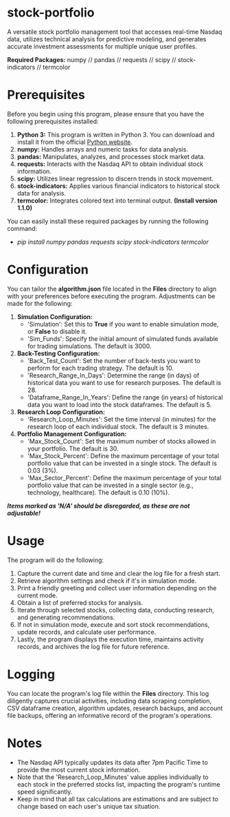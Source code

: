 # stock-portfolio
A versatile stock portfolio management tool that accesses real-time Nasdaq data, utilizes technical analysis for predictive modeling, and generates accurate investment assessments for multiple unique user profiles.

**Required Packages:** numpy // pandas // requests // scipy // stock-indicators // termcolor

# Prerequisites
Before you begin using this program, please ensure that you have the following prerequisites installed:
1. **Python 3:** This program is written in Python 3. You can download and install it from the official [Python website](https://www.python.org/downloads/).
2. **numpy:** Handles arrays and numeric tasks for data analysis.
3. **pandas:** Manipulates, analyzes, and processes stock market data.
4. **requests:** Interacts with the Nasdaq API to obtain individual stock information.
5. **scipy:** Utilizes linear regression to discern trends in stock movement.
6. **stock-indicators:** Applies various financial indicators to historical stock data for analysis.
7. **termcolor:** Integrates colored text into terminal output. **(Install version 1.1.0)**

You can easily install these required packages by running the following command: 
   - *pip install numpy pandas requests scipy stock-indicators termcolor*

# Configuration
You can tailor the **algorithm.json** file located in the **Files** directory to align with your preferences before executing the program. Adjustments can be made for the following:
1. **Simulation Configuration:**
   - 'Simulation': Set this to **True** if you want to enable simulation mode, or **False** to disable it.
   - 'Sim_Funds': Specify the initial amount of simulated funds available for trading simulations. The default is 3000.
2. **Back-Testing Configuration:**
   - 'Back_Test_Count': Set the number of back-tests you want to perform for each trading strategy. The default is 10.
   - 'Research_Range_In_Days': Determine the range (in days) of historical data you want to use for research purposes. The default is 28.
   - 'Dataframe_Range_In_Years': Define the range (in years) of historical data you want to load into the stock dataframes. The default is 5.
3. **Research Loop Configuration:**
   - 'Research_Loop_Minutes': Set the time interval (in minutes) for the research loop of each individual stock. The default is 3 minutes.
4. **Portfolio Management Configuration:**
   - 'Max_Stock_Count': Set the maximum number of stocks allowed in your portfolio. The default is 30.
   - 'Max_Stock_Percent': Define the maximum percentage of your total portfolio value that can be invested in a single stock. The default is 0.03 (3%).
   - 'Max_Sector_Percent': Define the maximum percentage of your total portfolio value that can be invested in a single sector (e.g., technology, healthcare). The default is 0.10 (10%).

***Items marked as 'N/A' should be disregarded, as these are not adjustable!***

# Usage
The program will do the following:
1. Capture the current date and time and clear the log file for a fresh start.
2. Retrieve algorithm settings and check if it's in simulation mode.
3. Print a friendly greeting and collect user information depending on the current mode.
4. Obtain a list of preferred stocks for analysis.
5. Iterate through selected stocks, collecting data, conducting research, and generating recommendations.
6. If not in simulation mode, execute and sort stock recommendations, update records, and calculate user performance.
7. Lastly, the program displays the execution time, maintains activity records, and archives the log file for future reference.

# Logging
You can locate the program's log file within the **Files** directory. This log diligently captures crucial activities, including data scraping completion, CSV dataframe creation, algorithm updates, research backups, and account file backups, offering an informative record of the program's operations.

# Notes
- The Nasdaq API typically updates its data after 7pm Pacific Time to provide the most current stock information.
- Note that the 'Research_Loop_Minutes' value applies individually to each stock in the preferred stocks list, impacting the program's runtime speed significantly.
- Keep in mind that all tax calculations are estimations and are subject to change based on each user's unique tax situation.
